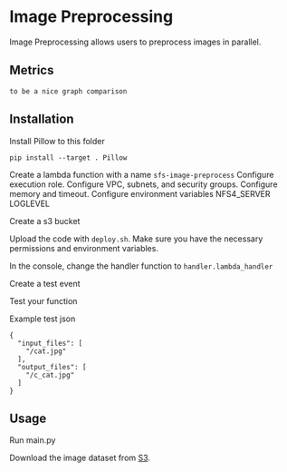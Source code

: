 # Image Preprocessing

Image Preprocessing allows users to preprocess images in parallel.

## Metrics 

`to be a nice graph comparison`

## Installation

Install Pillow to this folder

```
pip install --target . Pillow
```

Create a lambda function with a name `sfs-image-preprocess`
Configure execution role.
Configure VPC, subnets, and security groups.
Configure memory and timeout.
Configure environment variables
        NFS4_SERVER
        LOGLEVEL

Create a s3 bucket

Upload the code with `deploy.sh`. Make sure you have the necessary permissions 
and environment variables.

In the console, change the handler function to `handler.lambda_handler`

Create a test event

Test your function

Example test json
```
{
  "input_files": [
    "/cat.jpg"
  ],
  "output_files": [
    "/c_cat.jpg"
  ]
}
```

## Usage

Run main.py

Download the image dataset from [S3](https://docs.opendata.aws/aft-vbi-pds/readme.html).
